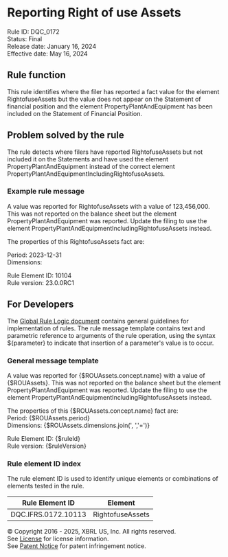 # Reporting Right of use Assets  
Rule ID: DQC_0172  
Status: Final  
Release date: January 16, 2024  
Effective date: May 16, 2024  
  
## Rule function
This rule identifies where the filer has reported a fact value for the element RightofuseAssets but the value does not appear on the Statement of financial position and the element PropertyPlantAndEquipment has been included on the Statement of Financial Position.

## Problem solved by the rule  
The rule detects where filers have reported RightofuseAssets but not included it on the Statements and have used the element PropertyPlantAndEquipment instead of the correct element PropertyPlantAndEquipmentIncludingRightofuseAssets.    

### Example rule message
A value was reported for RightofuseAssets with a value of 123,456,000.  This was not reported on the balance sheet but the element PropertyPlantAndEquipment was reported.  Update the filing to use the element PropertyPlantAndEquipmentIncludingRightofuseAssets instead.

The properties of this RightofuseAssets fact are:

Period: 2023-12-31  
Dimensions:  

Rule Element ID: 10104  
Rule version: 23.0.0RC1 

## For Developers  
The [Global Rule Logic document](https://github.com/DataQualityCommittee/dqc_us_rules/blob/master/docs/GlobalRuleLogic.md) contains general guidelines for implementation of rules. The rule message template contains text and parametric reference to arguments of the rule operation, using the syntax ${parameter} to indicate that insertion of a parameter's value is to occur. 

### General message template
A value was reported for {$ROUAssets.concept.name} with a value of {$ROUAssets}.  This was not reported on the balance sheet but the element PropertyPlantAndEquipment was reported.  Update the filing to use the element PropertyPlantAndEquipmentIncludingRightofuseAssets instead.

The properties of this {$ROUAssets.concept.name} fact are:  
Period: {$ROUAssets.period}  
Dimensions: {$ROUAssets.dimensions.join(', ','=')}  

Rule Element ID: {$ruleId}  
Rule version: {$ruleVersion}  

### Rule element ID index  
The rule element ID is used to identify unique elements or combinations of elements tested in the rule.

|Rule Element ID|Element|
|--- |--- |
| DQC.IFRS.0172.10113 | RightofuseAssets |

© Copyright 2016 - 2025, XBRL US, Inc. All rights reserved.   
See [License](https://xbrl.us/dqc-license) for license information.  
See [Patent Notice](https://xbrl.us/dqc-patent) for patent infringement notice.  